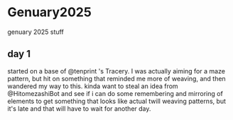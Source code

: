 # Genuary2025
genuary 2025 stuff


## day 1

started on a base of @tenprint 's Tracery.
I was actually aiming for a maze pattern, but hit on something that reminded me more of weaving, and then wandered my way to this.
kinda want to steal an idea from @HitomezashiBot and see if i can do some remembering and mirroring of elements to get something that looks like actual twill weaving patterns, but it's late and that will have to wait for another day.
